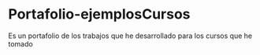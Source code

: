 # Portafolio-ejemplosCursos
Es un portafolio de los trabajos que he desarrollado para los cursos que he tomado

